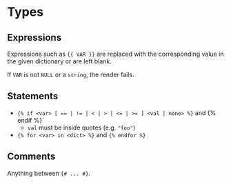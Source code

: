 Types
=====

Expressions
------------

Expressions such as `{{ VAR }}` are replaced with the corresponding value in the
given dictionary or are left blank.

If `VAR` is not `NULL` or a `string`, the render fails.


Statements
----------

 - `{% if <var> [ == | != | < | > | <= | >= ] <val | none> %}` and {% endif %}`
    - `val` must be inside quotes (e.g. `"foo"`)
 - `{% for <var> in <dict> %}` and `{% endfor %}`


Comments
--------

Anything between `{# ... #}`.
